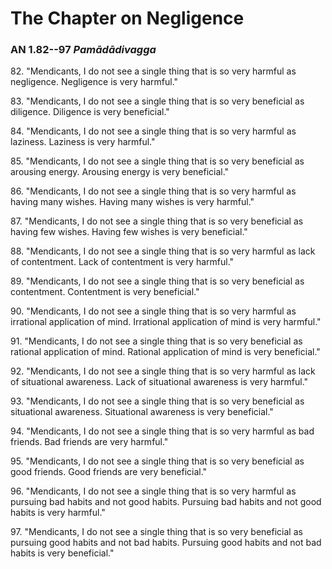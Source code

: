 # The Chapter on Negligence

### AN 1.82--97 *Pamādādivagga*

82\. "Mendicants, I do not see a single thing that is so very harmful as
negligence. Negligence is very harmful."

<!--pg-->
83\. "Mendicants, I do not see a single thing that is so very beneficial as
diligence. Diligence is very beneficial."

<!--pg-->
84\. "Mendicants, I do not see a single thing that is so very harmful as
laziness. Laziness is very harmful."

<!--pg-->
85\. "Mendicants, I do not see a single thing that is so very beneficial as
arousing energy. Arousing energy is very beneficial."

<!--pg-->
86\. "Mendicants, I do not see a single thing that is so very harmful as
having many wishes. Having many wishes is very harmful."

<!--pg-->
87\. "Mendicants, I do not see a single thing that is so very beneficial as
having few wishes. Having few wishes is very beneficial."

<!--pg-->
88\. "Mendicants, I do not see a single thing that is so very harmful as lack
of contentment. Lack of contentment is very harmful."

<!--pg-->
89\. "Mendicants, I do not see a single thing that is so very beneficial as
contentment. Contentment is very beneficial."

<!--pg-->
90\. "Mendicants, I do not see a single thing that is so very harmful as
irrational application of mind. Irrational application of mind is very
harmful."

<!--pg-->
91\. "Mendicants, I do not see a single thing that is so very beneficial as
rational application of mind. Rational application of mind is very
beneficial."

<!--pg-->
92\. "Mendicants, I do not see a single thing that is so very harmful as lack
of situational awareness. Lack of situational awareness is very
harmful."

<!--pg-->
93\. "Mendicants, I do not see a single thing that is so very beneficial as
situational awareness. Situational awareness is very beneficial."

<!--pg-->
94\. "Mendicants, I do not see a single thing that is so very harmful as bad
friends. Bad friends are very harmful."

<!--pg-->
95\. "Mendicants, I do not see a single thing that is so very beneficial as
good friends. Good friends are very beneficial."

<!--pg-->
96\. "Mendicants, I do not see a single thing that is so very harmful as
pursuing bad habits and not good habits. Pursuing bad habits and not
good habits is very harmful."

<!--pg-->
97\. "Mendicants, I do not see a single thing that is so very beneficial as
pursuing good habits and not bad habits. Pursuing good habits and not
bad habits is very beneficial."

<!--pg-->
